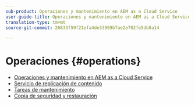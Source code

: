 ```yaml
---
sub-product: Operaciones y mantenimiento en AEM as a Cloud Service
user-guide-title: Operaciones y mantenimiento en AEM as a Cloud Service
translation-type: tm+mt
source-git-commit: 26833f59f21efa4de33969b7ae2e782fe5db8a14

---
```



# Operaciones {#operations}

+ [Operaciones y mantenimiento en AEM as a Cloud Service](/help/operations/home.md)
+ [Servicio de replicación de contenido](replication.md)
+ [Tareas de mantenimiento](maintenance.md)
+ [Copia de seguridad y restauración](backup.md)

